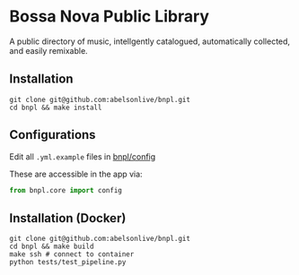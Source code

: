 Bossa Nova Public Library 
=========================
A public directory of music, intellgently catalogued, automatically collected, and easily remixable. 

## Installation 

```shell
git clone git@github.com:abelsonlive/bnpl.git
cd bnpl && make install
```

## Configurations

Edit all `.yml.example` files in [bnpl/config](bnpl/config/)

These are accessible in the app via:

```python
from bnpl.core import config
```

## Installation (Docker)

```shell
git clone git@github.com:abelsonlive/bnpl.git
cd bnpl && make build
make ssh # connect to container
python tests/test_pipeline.py
```

